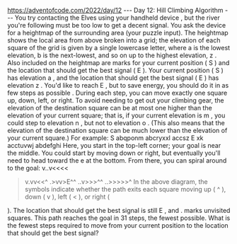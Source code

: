 https://adventofcode.com/2022/day/12
--- Day 12: Hill Climbing Algorithm ---
You try contacting the Elves using your 
handheld device
, but the river you're following must be too low to get a decent signal.
You ask the device for a heightmap of the surrounding area (your puzzle input). The heightmap shows the local area from above broken into a grid; the elevation of each square of the grid is given by a single lowercase letter, where 
a
 is the lowest elevation, 
b
 is the next-lowest, and so on up to the highest elevation, 
z
.
Also included on the heightmap are marks for your current position (
S
) and the location that should get the best signal (
E
). Your current position (
S
) has elevation 
a
, and the location that should get the best signal (
E
) has elevation 
z
.
You'd like to reach 
E
, but to save energy, you should do it in 
as few steps as possible
. During each step, you can move exactly one square up, down, left, or right. To avoid needing to get out your climbing gear, the elevation of the destination square can be 
at most one higher
 than the elevation of your current square; that is, if your current elevation is 
m
, you could step to elevation 
n
, but not to elevation 
o
. (This also means that the elevation of the destination square can be much lower than the elevation of your current square.)
For example:
S
abqponm
abcryxxl
accsz
E
xk
acctuvwj
abdefghi
Here, you start in the top-left corner; your goal is near the middle. You could start by moving down or right, but eventually you'll need to head toward the 
e
 at the bottom. From there, you can spiral around to the goal:
v..v<<<<
>v.vv<<^
.>vv>E^^
..v>>>^^
..>>>>>^
In the above diagram, the symbols indicate whether the path exits each square moving up (
^
), down (
v
), left (
<
), or right (
>
). The location that should get the best signal is still 
E
, and 
.
 marks unvisited squares.
This path reaches the goal in 
31
 steps, the fewest possible.
What is the fewest steps required to move from your current position to the location that should get the best signal?
